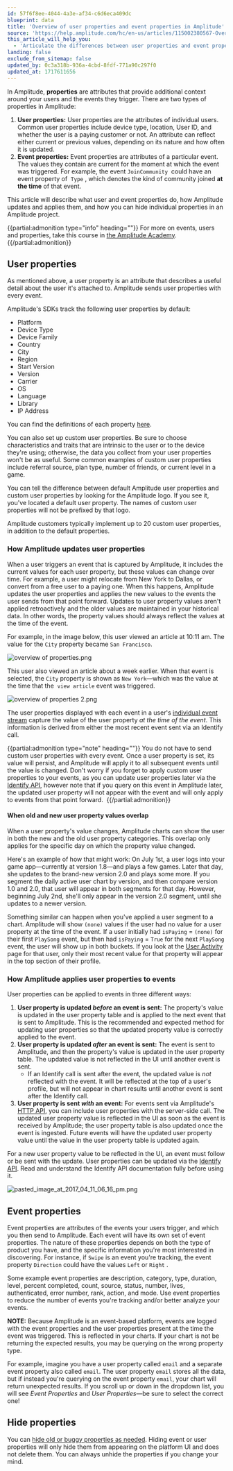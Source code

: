 ```yaml
---
id: 57f6f8ee-4044-4a3e-af34-c6d6eca409dc
blueprint: data
title: 'Overview of user properties and event properties in Amplitude'
source: 'https://help.amplitude.com/hc/en-us/articles/115002380567-Overview-of-user-properties-and-event-properties-in-Amplitude'
this_article_will_help_you:
  - 'Articulate the differences between user properties and event properties, and use each type appropriately and effectively in your analyses'
landing: false
exclude_from_sitemap: false
updated_by: 0c3a318b-936a-4cbd-8fdf-771a90c297f0
updated_at: 1717611656
---
```

In Amplitude, **properties** are attributes that provide additional context around your users and the events they trigger. There are two types of properties in Amplitude:

1. **User properties:** User properties are the attributes of individual users. Common user properties include device type, location, User ID, and whether the user is a paying customer or not. An attribute can reflect either current or previous values, depending on its nature and how often it is updated.
2. **Event properties:** Event properties are attributes of a particular event. The values they contain are current for the moment at which the event was triggered. For example, the event  `JoinCommunity`  could have an event property of  `Type` , which denotes the kind of community joined **at the time** of that event.

This article will describe what user and event properties do, how Amplitude updates and applies them, and how you can hide individual properties in an Amplitude project.

{{partial:admonition type="info" heading=""}}
For more on events, users and properties, take this course in [the Amplitude Academy](https://academy.amplitude.com/amplitude-getting-started-with-analytics/1092674/scorm/40m548g557cd).
{{/partial:admonition}}

## User properties

As mentioned above, a user property is an attribute that describes a useful detail about the user it's attached to. Amplitude sends user properties with every event. 

Amplitude's SDKs track the following user properties by default:

* Platform
* Device Type
* Device Family
* Country
* City
* Region
* Start Version
* Version
* Carrier
* OS
* Language
* Library
* IP Address

You can find the definitions of each property [here](/docs/get-started/user-property-definitions).

You can also set up custom user properties. Be sure to choose characteristics and traits that are intrinsic to the user or to the device they're using; otherwise, the data you collect from your user properties won't be as useful. Some common examples of custom user properties include referral source, plan type, number of friends, or current level in a game.

You can tell the difference between default Amplitude user properties and custom user properties by looking for the Amplitude logo. If you see it, you've located a default user property. The names of custom user properties will not be prefixed by that logo.

Amplitude customers typically implement up to 20 custom user properties, in addition to the default properties.

### How Amplitude updates user properties

When a user triggers an event that is captured by Amplitude, it includes the current values for each user property, but these values can change over time. For example, a user might relocate from New York to Dallas, or convert from a free user to a paying one. When this happens, Amplitude updates the user properties and applies the new values to the events the user sends from that point forward. Updates to user property values aren't applied retroactively and the older values are maintained in your historical data. In other words, the property values should always reflect the values at the time of the event. 

For example, in the image below, this user viewed an article at 10:11 am. The value for the  `City` property became `San Francisco`.

![overview of properties.png](/docs/output/img/data/overview-of-properties-png.png)

This user also viewed an article about a week earlier. When that event is selected, the  `City` property is shown as `New York`—which was the value at the time that the  `view article` event was triggered.

![overview of properties 2.png](/docs/output/img/data/overview-of-properties-2-png.png)

The user properties displayed with each event in a user's [individual event stream](/docs/analytics/user-data-lookup) capture the value of the user property *at the time of the event*. This information is derived from either the most recent event sent via an Identify call.

{{partial:admonition type="note" heading=""}}
You do not have to send custom user properties with every event. Once a user property is set, its value will persist, and Amplitude will apply it to all subsequent events until the value is changed. Don't worry if you forget to apply custom user properties to your events, as you can update user properties later via the [Identify API](/docs/apis/analytics/identify), however note that if you query on this event in Amplitude later, the updated user property will not appear with the event and will only apply to events from that point forward. 
{{/partial:admonition}}

#### When old and new user property values overlap

When a user property's value changes, Amplitude charts can show the user in both the new and the old user property categories. This overlap only applies for the specific day on which the property value changed.

Here's an example of how that might work: On July 1st, a user logs into your game app—currently at version 1.8—and plays a few games. Later that day, she updates to the brand-new version 2.0 and plays some more. If you segment the daily active user chart by version, and then compare version 1.0 and 2.0, that user will appear in both segments for that day. However, beginning July 2nd, she'll only appear in the version 2.0 segment, until she updates to a newer version.

Something similar can happen when you've applied a user segment to a chart. Amplitude will show  `(none)`  values if the user had no value for a user property at the time of the event. If a user initially had  `isPaying`  =  `(none)`  for their first  `PlaySong`  event, but then had  `isPaying`  =  `True` for the next  `PlaySong`  event, the user will show up in both buckets. If you look at the [User Activity](/docs/analytics/user-data-lookup) page for that user, only their most recent value for that property will appear in the top section of their profile.

### How Amplitude applies user properties to events

User properties can be applied to events in three different ways:

1. **User property is updated *before* an event is sent:** The property's value is updated in the user property table and is applied to the next event that is sent to Amplitude. This is the recommended and expected method for updating user properties so that the updated property value is correctly applied to the event.
2. **User property is updated *after* an event is sent:** The event is sent to Amplitude, and then the property's value is updated in the user property table. The updated value is not reflected in the UI until another event is sent.
	* If an Identify call is sent after the event, the updated value is *not* reflected with the event. It will be reflected at the top of a user's profile, but will not appear in chart results until another event is sent after the Identify call.
3. **User property is sent *with* an event:** For events sent via Amplitude's [HTTP API](/docs/apis/analytics/http-v2), you can include user properties with the server-side call. The updated user property value is reflected in the UI as soon as the event is received by Amplitude; the user property table is also updated once the event is ingested. Future events will have the updated user property value until the value in the user property table is updated again.

For a new user property value to be reflected in the UI, an event must follow or be sent with the update. User properties can be updated via the [Identify API](/docs/apis/analytics/identify). Read and understand the Identify API documentation fully before using it.

![pasted_image_at_2017_04_11_06_16_pm.png](/docs/output/img/data/pasted-image-at-2017-04-11-06-16-pm-png.png)

## Event properties

Event properties are attributes of the events your users trigger, and which you then send to Amplitude. Each event will have its own set of event properties. The nature of these properties depends on both the type of product you have, and the specific information you're most interested in discovering. For instance, if  `Swipe`  is an event you're tracking, the event property  `Direction`  could have the values  `Left`  or  `Right` .

Some example event properties are description, category, type, duration, level, percent completed, count, source, status, number, lives, authenticated, error number, rank, action, and mode. Use event properties to reduce the number of events you're tracking and/or better analyze your events.

**NOTE:** Because Amplitude is an event-based platform, events are logged with the event properties and the user properties present at the time the event was triggered. This is reflected in your charts. If your chart is not be returning the expected results, you may be querying on the wrong property type.  
  
For example, imagine you have a user property called `email` and a separate event property also called `email`. The user property `email` stores all the data, but if instead you're querying on the event property `email`, your chart will return unexpected results. If you scroll up or down in the dropdown list, you will see *Event Properties* and *User Properties*—be sure to select the correct one!

## Hide properties

You can [hide old or buggy properties as needed](/docs/data/remove-invalid-data). Hiding event or user properties will only hide them from appearing on the platform UI and does not delete them. You can always unhide the properties if you change your mind.
